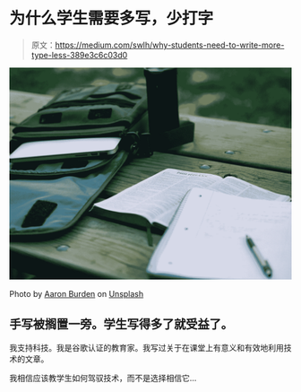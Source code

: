 # 为什么学生需要多写，少打字

> 原文：<https://medium.com/swlh/why-students-need-to-write-more-type-less-389e3c6c03d0>

![](img/f1856035e18e13d8d413edf3f491f2a8.png)

Photo by [Aaron Burden](https://unsplash.com/photos/LNwn_A9RGHo?utm_source=unsplash&utm_medium=referral&utm_content=creditCopyText) on [Unsplash](https://unsplash.com/search/photos/notes?utm_source=unsplash&utm_medium=referral&utm_content=creditCopyText)

## 手写被搁置一旁。学生写得多了就受益了。

我支持科技。我是谷歌认证的教育家。我写过关于在课堂上有意义和有效地利用技术的文章。

我相信应该教学生如何驾驭技术，而不是选择相信它…